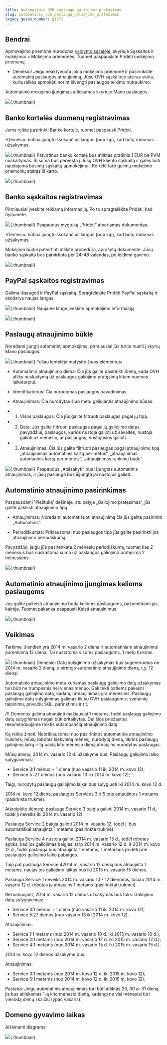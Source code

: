 ```yaml
---
title: Automatinis OVH paslaugų galiojimo pratęsimas
slug: automatinis_ovh_paslaugu_galiojimo_pratesimas
legacy_guide_number: g1271
---
```



## Bendrai
Apmokėjimo priemonė nurodoma [valdymo sąsajoje](https://www.ovh.com/manager/web/login/), skyriuje  Sąskaitos ir mokėjimai > Mokėjimo priemonės. Tuomet paspauskite Pridėti mokėjimo priemonę.


- Dėmesio! Jeigu neaktyvuota jokia mokėjimo priemonė ir pasirinksite automatinį paslaugos atnaujinimą, Jūsų OVH sąskaitoje atsiras skola, kurią reikės apmokėti norint išvengti paslaugos teikimo nutraukimo.


Automatinio mokėjimo įjungimas atliekamas skyriuje Mano paslaugos.

![](images/3734.png){.thumbnail}


## Banko kortelės duomenų registravimas
Jums reikia pasirinkti Banko kortelė, tuomet paspausti Pridėti.

-Dėmesio: būtina įjungti iššokančius langus (pop-up), kad būtų rodomas užsakymas.

![](images/3735.png){.thumbnail}
Patvirtinus banko kortelę bus atliktas pradinis 1 EUR be PVM nuskaitymas.
Ši suma bus pervesta į Jūsų OVH kliento sąskaitą ir galės būti naudojama būsimų sąskaitų apmokėjimui. 
Kortelė tarp galimų mokėjimo priemonių atsiras iš karto.

![](images/3736.png){.thumbnail}


## Banko sąskaitos registravimas
Pirmiausiai įveskite reikiamą informaciją. Po to spragtelėkite Pridėti, kad tęstumėte.

![](images/3738.png){.thumbnail}
Paspaudus mygtuką „Pridėti“ atveriamas dokumentas.

-Dėmesio: būtina įjungti iššokančius langus (pop-up), kad būtų rodomas užsakymas.

Mokėjimo būdui patvirtinti atlikite procedūrą, aprašytą dokumente. Jūsų banko sąskaita bus patvirtinta per 24-48 valandas, po leidimo gavimo.

![](images/1077.png){.thumbnail}


## PayPal sąskaitos registravimas
Galima išsaugoti ir PayPal sąskaitą. Spragtelėkite Pridėti PayPal sąskaitą ir atsidarys naujas langas.

![](images/3738.png){.thumbnail}
Naujame lange įveskite apmokėjimo informaciją.

![](images/3739.png){.thumbnail}


## Paslaugų atnaujinimo būklė
Norėdami įjungti automatinį apmokėjimą, pirmiausiai jūs turite nueiti į skyrių Mano paslaugos.

![](images/3740.png){.thumbnail}
Toliau lentelėje matysite šiuos elementus: 


- Automatinio atnaujinimo diena: Čia jūs galite pasirinkti dieną, kada OVH atliks nuskaitymą už paslaugos galiojimo pratęsimą kitam nuomos laikotarpiui.

- Identifikatorius: Čia nurodomas paslaugos pavadinimas.

- Atnaujinimas: Čia nurodytas šiuo metu galiojantis atnaujinimo būdas.

- 1. Visos paslaugos: Čia jūs galite filtruoti paslaugas pagal jų tipą. 

- 2. Data: Jūs galite filtruoti paslaugas pagal jų galiojimo datas, pavyzdžiui, paslaugos, kurios nustoja galioti už savaitės, nustoja galioti už mėnesio, ar paslaugos, nustojusios galioti.

- 3. Atnaujinimas: Čia jūs galite filtruoti paslaugas pagal atnaujinimo tipą „atnaujinimas automatinis kartą per metus“, „atnaujinimas automatinis kartą per mėnesį“, „atnaujinimas rankiniu būdu“.



![](images/3741.png){.thumbnail}
Paspaudus „Atsisakyti“ bus išjungtas automatinis atnaujinimas, ir jūsų paslauga bus išjungta jai nustojus galioti.


## Automatinio atnaujinimo pasirinkimas
Paspausdami 'Pieštuką' dešinėje, stulpelyje „Galiojimo pratęsimas“, jūs galite pakeisti atnaujinimo tipą.


- Atnaujinimas: Norėdami automatizuoti atnaujinimą čia jūs galite pasirinkti „Automatinis“.

- Periodiškumas: Priklausomai nuo paslaugos tipo jūs galite pasirinkti jos atnaujinimo periodiškumą.

Pavyzdžiui, jeigu jūs pasirenkate 2 mėnesių periodiškumą, tuomet kas 2 mėnesius bus nuskaitoma suma už paslaugos galiojimo pratęsimą 2 mėnesiams.


![](images/3742.png){.thumbnail}


## Automatinio atnaujinimo įjungimas kelioms paslaugoms
Jūs galite pakeisti atnaujinimo būdą kelioms paslaugoms, pažymėdami jas kairėje. Tuomet pakanka paspausti Keisti atnaujinimus

![](images/3743.png){.thumbnail}


## Veikimas
Tarkime, šiandien yra 2014 m. vasario 2 diena ir automatiniam atnaujinimui parenkama 12 diena. Tai nustatoma visoms paslaugoms, 1 metų trukmei.

![](images/1564.png){.thumbnail}
Dėmesio: Datų sulyginimo užsakymas bus sugeneruotas ne 2014 m. vasario 2 dieną, o pirmojo automatinio atnaujinimo dieną, t.y. 12 dieną!

Automatinio atnaujinimo metu kuriamas paslaugų galiojimo datų užsakymas turi būti ne trumpesnis nei vienas mėnuo. Gali tekti patiems pakeisti paslaugų galiojimo datą, kadangi atnaujinimas yra mėnesinis.
Paslaugų galiojimo datų sulyginimas galimas tik su OVH paslaugomis: svetainių talpinimu, privačiu SQL, parinktimis ir t.t.

/!\ Domenus galima atnaujinti mažiausiai 1 metams, todėl paslaugų galiojimo datų sulyginimas negali būti pritaikytas. Dėl šios priežasties rekomenduojame rinktis sutampančią atnaujinimo datą.

Ką reikia žinoti:
Nepriklausomai nuo pasirinktos automatinio atnaujinimo trukmės, mūsų robotas kiekvieną mėnesį, nurodytą dieną, tikrins paslaugų galiojimo laiką ir tą pačią kito mėnesio dieną atnaujins nurodytas paslaugas.

Mūsų atveju, 2014 m. vasario 12 d. užsakyme bus:
Paslaugų galiojimo laiko sulygiavimas: 

- Service 3:1 mėnuo + 1 diena (nuo vasario 11 iki 2014 m. kovo 12);
- Service 5 :27 dienos (nuo vasario 13 iki 2014 m. kovo 12);

Taigi, nurodytų paslaugų galiojimo laikai bus sulygiuoti iki 2014 m. kovo 12 d.

2014 m. kovo 12 dieną, paslaugos Services 3 ir 5 bus atnaujintos 1 metams (pasirinkta trukmė).

Atkreipkite dėmesį: paslauga Service 3 baigia galioti 2014 m. vasario 11 d., todėl ji neveiks iki 2014 m. vasario 12!

Paslauga Service 2 baigia galioti 2014 m. vasario 12, todėl ji bus automatiškai atnaujinta 1 metams (pasirinkta trukmė).

Paslauga Service 4 nustoja galioti 2014 m. vasario 15 d., todėl robotas aptiks, kad jos galiojimas baigiasi tarp 2014 m. vasario 12 d. ir 2014 m. kovo 12 d., todėl paslauga bus atnaujinta 1 metams, 1 metai bus pridėti prie paslaugos galiojimo laiko pabaigos.

Taip pat paslauga Service 42014 m. vasario 12 dieną bus atnaujinta 1 metams, naujas jos galiojimo laikas bus iki 2015 m. vasario 15 dienos.

Paslauga Service 1 neveiks 2014 m. vasario 10 - 12 dienomis, tačiau 2014 m. vasario 12 d. robotas ją atnaujins 1 metams (pasirinktai trukmei).

Reziumuojant, 2014 m. vasario 12 dienos užsakymas bus toks:
Galiojimo datų sulygiavimas:

- Service 3:1 mėnuo + 1 diena (nuo vasario 11 iki 2014 m. kovo 12);
- Service 5:27 dienos (nuo vasario 13 iki 2014 m. kovo 12).

Atnaujinimas:

- Service 1:1 metams (nuo 2014 m. vasario 10 d. iki 2015 m. vasario 10 d.);
- Service 2:1 metams (nuo 2014 m. vasario 12 d. iki 2015 m. vasario 12 d.);
- Service 4:1 metams (nuo 2014 m. vasario 15 d. iki 2015 m. vasario 15 d.).

2014 m. kovo 12 dienos užsakyme bus:


Atnaujinimas:

- Service 3:1 metams (nuo 2014 m. kovo 12 d. iki 2015 m. kovo 12);
- Service 5:1 metams (nuo 2014 m. kovo 12 d. iki 2015 m. kovo 12).

Pastaba: Jeigu automatinis atnaujinimas turi būti atliktas 29, 30 ar 31 dieną, jis bus atliekamas 1-ą kito mėnesio dieną, kadangi ne visi mėnesiai turi vienodą dienų skaičių (ypač vasaris).



## Domeno gyvavimo laikas
Aiškinanti diagrama:

![](images/2554.png){.thumbnail}

